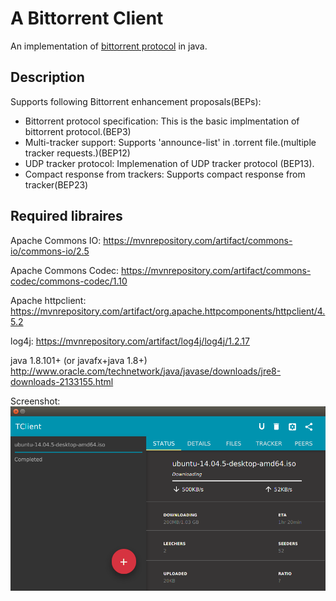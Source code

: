 # A Bittorrent Client

An implementation of [bittorrent protocol](https://wiki.theory.org/index.php/BitTorrentSpecification) in java.

Description
-----------

Supports following Bittorrent enhancement proposals(BEPs):

* Bittorrent protocol specification:
  This is the basic implmentation of bittorrent protocol.(BEP3)
* Multi-tracker support:
  Supports 'announce-list' in .torrent file.(multiple tracker requests.)(BEP12)
* UDP tracker protocol:
  Implemenation of UDP tracker protocol (BEP13).
* Compact response from trackers:
  Supports compact response from tracker(BEP23)
 
Required libraires
------------------

Apache Commons IO:
https://mvnrepository.com/artifact/commons-io/commons-io/2.5

Apache Commons Codec:
https://mvnrepository.com/artifact/commons-codec/commons-codec/1.10

Apache httpclient:
https://mvnrepository.com/artifact/org.apache.httpcomponents/httpclient/4.5.2

log4j:
https://mvnrepository.com/artifact/log4j/log4j/1.2.17

java 1.8.101+ (or javafx+java 1.8+)
http://www.oracle.com/technetwork/java/javase/downloads/jre8-downloads-2133155.html

Screenshot:
![Screenshot](  /src/main/resources/sample.png?raw=true "GUI")


